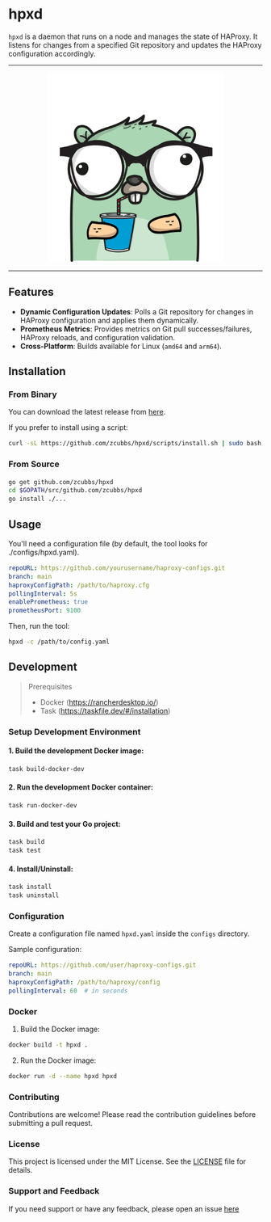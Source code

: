 # hpxd

`hpxd` is a daemon that runs on a node and manages the state of HAProxy. It listens for changes from a specified Git repository and updates the HAProxy configuration accordingly.

---
<p align="center">
</p>
<p align="center">
  <img width="350" src="docs/assets/logo.png">
</p>

---

## Features

- **Dynamic Configuration Updates**: Polls a Git repository for changes in HAProxy configuration and applies them dynamically.
- **Prometheus Metrics**: Provides metrics on Git pull successes/failures, HAProxy reloads, and configuration validation.
- **Cross-Platform**: Builds available for Linux (`amd64` and `arm64`).

## Installation

### From Binary

You can download the latest release from [here](https://github.com/zcubbs/hpxd/releases).

If you prefer to install using a script:

```bash
curl -sL https://github.com/zcubbs/hpxd/scripts/install.sh | sudo bash
```

### From Source

```bash
go get github.com/zcubbs/hpxd
cd $GOPATH/src/github.com/zcubbs/hpxd
go install ./...
```

## Usage

You'll need a configuration file (by default, the tool looks for ./configs/hpxd.yaml).

```yaml
repoURL: https://github.com/yourusername/haproxy-configs.git
branch: main
haproxyConfigPath: /path/to/haproxy.cfg
pollingInterval: 5s
enablePrometheus: true
prometheusPort: 9100
```

Then, run the tool:

```bash
hpxd -c /path/to/config.yaml
```

## Development

> Prerequisites
> - Docker (https://rancherdesktop.io/)
> - Task (https://taskfile.dev/#/installation)

### Setup Development Environment

#### 1. Build the development Docker image:
    
```bash
task build-docker-dev
```

#### 2. Run the development Docker container:

```bash
task run-docker-dev
```

#### 3. Build and test your Go project:

```bash
task build
task test
```

#### 4. Install/Uninstall:

```bash
task install
task uninstall
```

### Configuration

Create a configuration file named `hpxd.yaml` inside the `configs` directory.

Sample configuration:

```yaml
repoURL: https://github.com/user/haproxy-configs.git
branch: main
haproxyConfigPath: /path/to/haproxy/config
pollingInterval: 60  # in seconds
```

### Docker

1. Build the Docker image:

```bash
docker build -t hpxd .
```

2. Run the Docker image:

```bash
docker run -d --name hpxd hpxd
```

### Contributing

Contributions are welcome! Please read the contribution guidelines before submitting a pull request.

### License

This project is licensed under the MIT License. See the [LICENSE](LICENSE) file for details.

### Support and Feedback

If you need support or have any feedback, please open an issue [here](https://github.com/zcubbs/hpxd/issues/new)


